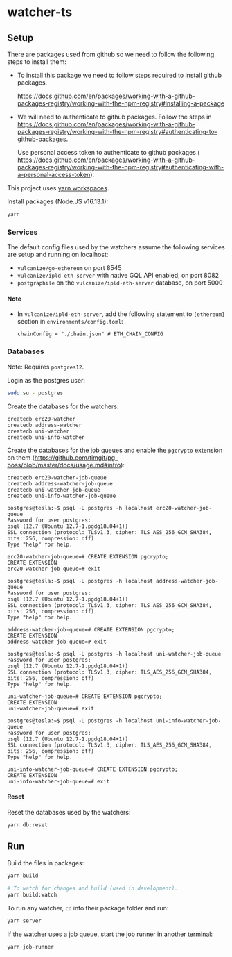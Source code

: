 # watcher-ts

## Setup

There are packages used from github so we need to follow the following steps to install them:

* To install this package we need to follow steps required to install github packages.

  https://docs.github.com/en/packages/working-with-a-github-packages-registry/working-with-the-npm-registry#installing-a-package

* We will need to authenticate to github packages. Follow the steps in https://docs.github.com/en/packages/working-with-a-github-packages-registry/working-with-the-npm-registry#authenticating-to-github-packages.

  Use personal access token to authenticate to github packages ( https://docs.github.com/en/packages/working-with-a-github-packages-registry/working-with-the-npm-registry#authenticating-with-a-personal-access-token).

This project uses [yarn workspaces](https://classic.yarnpkg.com/en/docs/workspaces/).

Install packages (Node.JS v16.13.1):

```bash
yarn
```

### Services

The default config files used by the watchers assume the following services are setup and running on localhost:

* `vulcanize/go-ethereum` on port 8545
* `vulcanize/ipld-eth-server` with native GQL API enabled, on port 8082
* `postgraphile` on the `vulcanize/ipld-eth-server` database, on port 5000

#### Note

* In `vulcanize/ipld-eth-server`, add the following statement to `[ethereum]` section in `environments/config.toml`:

  `chainConfig = "./chain.json" # ETH_CHAIN_CONFIG`

### Databases

Note: Requires `postgres12`.

Login as the postgres user:

```bash
sudo su - postgres
```

Create the databases for the watchers:

```
createdb erc20-watcher
createdb address-watcher
createdb uni-watcher
createdb uni-info-watcher
```

Create the databases for the job queues and enable the `pgcrypto` extension on them (https://github.com/timgit/pg-boss/blob/master/docs/usage.md#intro):

```
createdb erc20-watcher-job-queue
createdb address-watcher-job-queue
createdb uni-watcher-job-queue
createdb uni-info-watcher-job-queue
```

```
postgres@tesla:~$ psql -U postgres -h localhost erc20-watcher-job-queue
Password for user postgres:
psql (12.7 (Ubuntu 12.7-1.pgdg18.04+1))
SSL connection (protocol: TLSv1.3, cipher: TLS_AES_256_GCM_SHA384, bits: 256, compression: off)
Type "help" for help.

erc20-watcher-job-queue=# CREATE EXTENSION pgcrypto;
CREATE EXTENSION
erc20-watcher-job-queue=# exit
```

```
postgres@tesla:~$ psql -U postgres -h localhost address-watcher-job-queue
Password for user postgres:
psql (12.7 (Ubuntu 12.7-1.pgdg18.04+1))
SSL connection (protocol: TLSv1.3, cipher: TLS_AES_256_GCM_SHA384, bits: 256, compression: off)
Type "help" for help.

address-watcher-job-queue=# CREATE EXTENSION pgcrypto;
CREATE EXTENSION
address-watcher-job-queue=# exit
```

```
postgres@tesla:~$ psql -U postgres -h localhost uni-watcher-job-queue
Password for user postgres:
psql (12.7 (Ubuntu 12.7-1.pgdg18.04+1))
SSL connection (protocol: TLSv1.3, cipher: TLS_AES_256_GCM_SHA384, bits: 256, compression: off)
Type "help" for help.

uni-watcher-job-queue=# CREATE EXTENSION pgcrypto;
CREATE EXTENSION
uni-watcher-job-queue=# exit
```

```
postgres@tesla:~$ psql -U postgres -h localhost uni-info-watcher-job-queue
Password for user postgres:
psql (12.7 (Ubuntu 12.7-1.pgdg18.04+1))
SSL connection (protocol: TLSv1.3, cipher: TLS_AES_256_GCM_SHA384, bits: 256, compression: off)
Type "help" for help.

uni-info-watcher-job-queue=# CREATE EXTENSION pgcrypto;
CREATE EXTENSION
uni-info-watcher-job-queue=# exit
```

#### Reset

Reset the databases used by the watchers:

```bash
yarn db:reset
```

## Run

Build the files in packages:

```bash
yarn build

# To watch for changes and build (used in development).
yarn build:watch
```

To run any watcher, `cd` into their package folder and run:

```bash
yarn server
```

If the watcher uses a job queue, start the job runner in another terminal:

```bash
yarn job-runner
```
